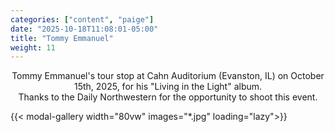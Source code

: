 ```yaml
---
categories: ["content", "paige"]
date: "2025-10-18T11:08:01-05:00"
title: "Tommy Emmanuel"
weight: 11
---
```


<div style="max-width: 90vw; margin-left: auto; margin-right: auto; text-align: center;">
<p>Tommy Emmanuel's tour stop at Cahn Auditorium (Evanston, IL) on October 15th, 2025, for his "Living in the Light" album. <br> Thanks to the Daily Northwestern for the opportunity to shoot this event.</p>
</div>

<div style="display: flex; flex-wrap: wrap; gap: 1rem; justify-content: flex-start;">
    {{< modal-gallery width="80vw" images="*.jpg" loading="lazy">}}
</div>
